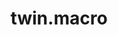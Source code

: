 ---
codehost: https://github.com/ben-rogerson/twin.macro
logohandle: github_twin_macro
sort: twinmacro
title: twin.macro
website: https://github.com/ben-rogerson/twin.macro
---